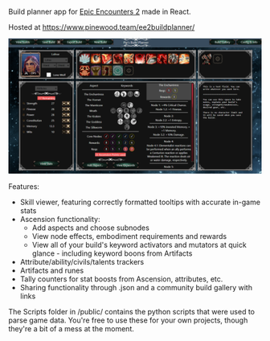 Build planner app for [Epic Encounters 2](https://docs.google.com/document/d/1du5jE2dyDE4B4-Za0wolfe50ReeKXqkqdgG5FvAwKTo/edit#) made in React.

Hosted at <https://www.pinewood.team/ee2buildplanner/>

![Screenshot](screenshot.PNG)

Features:
- Skill viewer, featuring correctly formatted tooltips with accurate in-game stats
- Ascension functionality:
    - Add aspects and choose subnodes
    - View node effects, embodiment requirements and rewards
    - View all of your build's keyword activators and mutators at quick glance - including keyword boons from Artifacts
- Attribute/ability/civils/talents trackers
- Artifacts and runes
- Tally counters for stat boosts from Ascension, attributes, etc.
- Sharing functionality through .json and a community build gallery with links

The Scripts folder in /public/ contains the python scripts that were used to parse game data. You're free to use these for your own projects, though they're a bit of a mess at the moment.